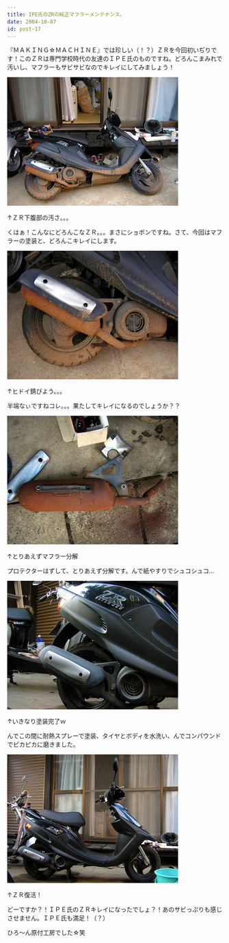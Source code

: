 ```yaml
---
title: IPE氏のZRの純正マフラーメンテナンス。
date: 2004-10-07
id: post-17
---
```



<p class="sentence spacing10">『ＭＡＫＩＮＧ☆ＭＡＣＨＩＮＥ』では珍しい（！？）ＺＲを今回初いぢりです！このＺＲは専門学校時代の友達のＩＰＥ氏のものですね。どろんこまみれで汚いし、マフラーもサビサビなのでキレイにしてみましょう！</p>
<div class="center spacing"><img src="/photo/diary/2004.10.07_zx1.jpg" alt=""></div>
<p class="sentence">↑ＺＲ下腹部の汚さ。。。</p>
<p class="sentence spacing10">くはぁ！こんなにどろんこなＺＲ。。。まさにショボンですね。さて、今回はマフラーの塗装と、どろんこキレイにします。</p>
<div class="center spacing"><img src="/photo/diary/2004.10.07_zx2.jpg" alt=""></div>
<p class="sentence">↑ヒドイ錆びよう。。。</p>
<p class="sentence spacing10">半端なぃですねコレ。。。果たしてキレイになるのでしょうか？？</p>
<div class="center spacing"><img src="/photo/diary/2004.10.07_zx3.jpg" alt=""></div>
<p class="sentence">↑とりあえずマフラー分解</p>
<p class="sentence spacing10">プロテクターはずして、とりあえず分解です。んで紙やすりでシュコシュコ...</p>
<div class="center spacing"><img src="/photo/diary/2004.10.07_zx4.jpg" alt=""></div>
<p class="sentence">↑いきなり塗装完了ｗ</p>
<p class="sentence spacing10">んでこの間に耐熱スプレーで塗装、タイヤとボディを水洗い、んでコンパウンドでピカピカに磨きました。</p>
<div class="center spacing"><img src="/photo/diary/2004.10.07_zx5.jpg" alt=""></div>
<p class="sentence">↑ＺＲ復活！</p>
<p class="sentence spacing10">どーですか？！ＩＰＥ氏のＺＲキレイになったでしょ？！あのサビっぷりも感じさせません。ＩＰＥ氏も満足！（？）</p>
<p>ひろ～ん原付工房でした☆笑</p>
